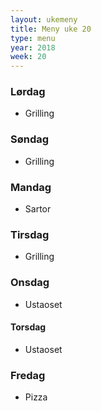 ```yaml
---
layout: ukemeny
title: Meny uke 20
type: menu
year: 2018
week: 20
---
```


### Lørdag

- Grilling

### Søndag

- Grilling

### Mandag

- Sartor

### Tirsdag

- Grilling

### Onsdag

- Ustaoset

#### Torsdag

- Ustaoset

### Fredag

- Pizza

